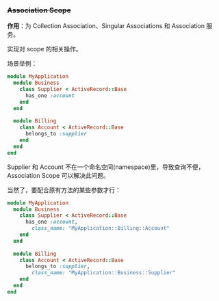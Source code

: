 ### ~~Association Scope~~

**作用**：为 Collection Association、Singular Associations 和 Association 服务。

实现对 scope 的相关操作。

场景举例：

```ruby
module MyApplication
  module Business
    class Supplier < ActiveRecord::Base
      has_one :account
    end
  end
 
  module Billing
    class Account < ActiveRecord::Base
      belongs_to :supplier
    end
  end
end
```

Supplier 和 Account 不在一个命名空间(namespace)里，导致查询不便，Association Scope 可以解决此问题。

当然了，要配合原有方法的某些参数才行：

```ruby
module MyApplication
  module Business
    class Supplier < ActiveRecord::Base
      has_one :account,
        class_name: "MyApplication::Billing::Account"
    end
  end
 
  module Billing
    class Account < ActiveRecord::Base
      belongs_to :supplier,
        class_name: "MyApplication::Business::Supplier"
    end
  end
end
```
